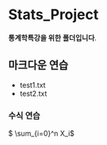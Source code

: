 # Stats_Project
__통계학특강을 위한 폴더입니다__.

## 마크다운 연습

- test1.txt
- test2.txt

### 수식 연습
$ \sum_{i=0}^n X_i$
